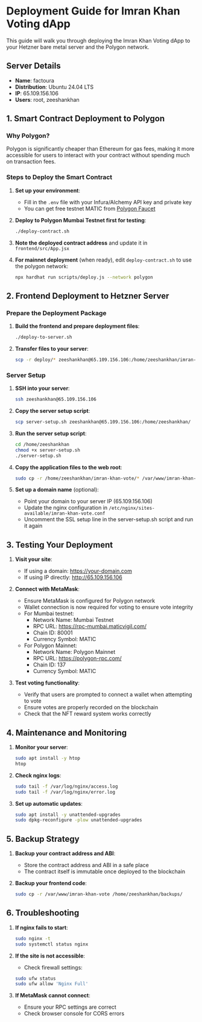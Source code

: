 # Deployment Guide for Imran Khan Voting dApp

This guide will walk you through deploying the Imran Khan Voting dApp to your Hetzner bare metal server and the Polygon network.

## Server Details
- **Name**: factoura
- **Distribution**: Ubuntu 24.04 LTS
- **IP**: 65.109.156.106
- **Users**: root, zeeshankhan

## 1. Smart Contract Deployment to Polygon

### Why Polygon?
Polygon is significantly cheaper than Ethereum for gas fees, making it more accessible for users to interact with your contract without spending much on transaction fees.

### Steps to Deploy the Smart Contract

1. **Set up your environment**:
   - Fill in the `.env` file with your Infura/Alchemy API key and private key
   - You can get free testnet MATIC from [Polygon Faucet](https://faucet.polygon.technology/)

2. **Deploy to Polygon Mumbai Testnet first for testing**:
   ```bash
   ./deploy-contract.sh
   ```

3. **Note the deployed contract address** and update it in `frontend/src/App.jsx`

4. **For mainnet deployment** (when ready), edit `deploy-contract.sh` to use the polygon network:
   ```bash
   npx hardhat run scripts/deploy.js --network polygon
   ```

## 2. Frontend Deployment to Hetzner Server

### Prepare the Deployment Package
1. **Build the frontend and prepare deployment files**:
   ```bash
   ./deploy-to-server.sh
   ```

2. **Transfer files to your server**:
   ```bash
   scp -r deploy/* zeeshankhan@65.109.156.106:/home/zeeshankhan/imran-khan-vote/
   ```

### Server Setup
1. **SSH into your server**:
   ```bash
   ssh zeeshankhan@65.109.156.106
   ```

2. **Copy the server setup script**:
   ```bash
   scp server-setup.sh zeeshankhan@65.109.156.106:/home/zeeshankhan/
   ```

3. **Run the server setup script**:
   ```bash
   cd /home/zeeshankhan
   chmod +x server-setup.sh
   ./server-setup.sh
   ```

4. **Copy the application files to the web root**:
   ```bash
   sudo cp -r /home/zeeshankhan/imran-khan-vote/* /var/www/imran-khan-vote/
   ```

5. **Set up a domain name** (optional):
   - Point your domain to your server IP (65.109.156.106)
   - Update the nginx configuration in `/etc/nginx/sites-available/imran-khan-vote.conf`
   - Uncomment the SSL setup line in the server-setup.sh script and run it again

## 3. Testing Your Deployment

1. **Visit your site**:
   - If using a domain: https://your-domain.com
   - If using IP directly: http://65.109.156.106

2. **Connect with MetaMask**:
   - Ensure MetaMask is configured for Polygon network
   - Wallet connection is now required for voting to ensure vote integrity
   - For Mumbai testnet:
     - Network Name: Mumbai Testnet
     - RPC URL: https://rpc-mumbai.maticvigil.com/
     - Chain ID: 80001
     - Currency Symbol: MATIC
   - For Polygon Mainnet:
     - Network Name: Polygon Mainnet
     - RPC URL: https://polygon-rpc.com/
     - Chain ID: 137
     - Currency Symbol: MATIC

3. **Test voting functionality**:
   - Verify that users are prompted to connect a wallet when attempting to vote
   - Ensure votes are properly recorded on the blockchain
   - Check that the NFT reward system works correctly

## 4. Maintenance and Monitoring

1. **Monitor your server**:
   ```bash
   sudo apt install -y htop
   htop
   ```

2. **Check nginx logs**:
   ```bash
   sudo tail -f /var/log/nginx/access.log
   sudo tail -f /var/log/nginx/error.log
   ```

3. **Set up automatic updates**:
   ```bash
   sudo apt install -y unattended-upgrades
   sudo dpkg-reconfigure -plow unattended-upgrades
   ```

## 5. Backup Strategy

1. **Backup your contract address and ABI**:
   - Store the contract address and ABI in a safe place
   - The contract itself is immutable once deployed to the blockchain

2. **Backup your frontend code**:
   ```bash
   sudo cp -r /var/www/imran-khan-vote /home/zeeshankhan/backups/
   ```

## 6. Troubleshooting

1. **If nginx fails to start**:
   ```bash
   sudo nginx -t
   sudo systemctl status nginx
   ```

2. **If the site is not accessible**:
   - Check firewall settings:
   ```bash
   sudo ufw status
   sudo ufw allow 'Nginx Full'
   ```

3. **If MetaMask cannot connect**:
   - Ensure your RPC settings are correct
   - Check browser console for CORS errors
